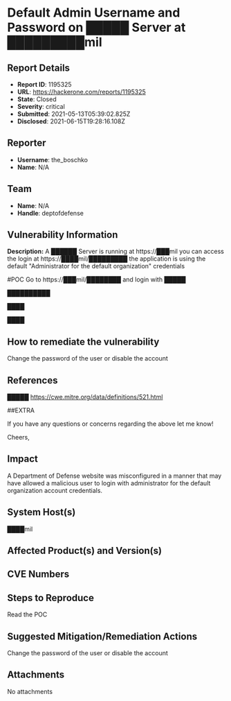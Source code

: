 # Default Admin Username and Password on █████ Server at █████████mil

## Report Details
- **Report ID**: 1195325
- **URL**: https://hackerone.com/reports/1195325
- **State**: Closed
- **Severity**: critical
- **Submitted**: 2021-05-13T05:39:02.825Z
- **Disclosed**: 2021-06-15T19:28:16.108Z

## Reporter
- **Username**: the_boschko
- **Name**: N/A

## Team
- **Name**: N/A
- **Handle**: deptofdefense

## Vulnerability Information
**Description:**
A ██████ Server is running at https://███mil you can access the login at https://████mil/█████████ the application is using the default "Administrator for the default organization" credentials 

#POC 
Go to  https://███mil/████████ and login with *█████*

██████████

████

████

## How to remediate the vulnerability

Change the password of the user or disable the account 

## References
█████
https://cwe.mitre.org/data/definitions/521.html


##EXTRA

If you have any questions or concerns regarding the above let me know!

Cheers,

## Impact

A Department of Defense website was misconfigured in a manner that may have allowed a malicious user to login with administrator for the default organization account credentials.

## System Host(s)
████mil

## Affected Product(s) and Version(s)


## CVE Numbers


## Steps to Reproduce
Read the POC

## Suggested Mitigation/Remediation Actions
Change the password of the user or disable the account



## Attachments
No attachments
